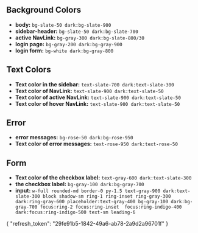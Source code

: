 ## Background Colors

- **body:** `bg-slate-50 dark:bg-slate-900`
- **sidebar-header:** `bg-slate-50 dark:bg-slate-700`
- **active NavLink:** `bg-gray-300 dark:bg-slate-800/30`
- **login page:** `bg-gray-200 dark:bg-gray-900`
- **login form:** `bg-white dark:bg-gray-800`

## Text Colors

- **Text color in the sidebar:** `text-slate-700 dark:text-slate-300`
- **Text color of NavLink:** `text-slate-900 dark:text-slate-50`
- **Text color of active NavLink:** `text-slate-900 dark:text-slate-50`
- **Text color of hover NavLink:** `text-slate-900 dark:text-slate-50`

## Error

- **error messages:** `bg-rose-50 dark:bg-rose-950`
- **Text color of error messages:** `text-rose-950 dark:text-rose-50`

## Form

- **Text color of the checkbox label:** `text-gray-600 dark:text-slate-300`
- **the checkbox label:** `bg-gray-100 dark:bg-gray-700`
- **input:** `w-full rounded-md border-0 py-1.5 text-gray-900 dark:text-slate-300 block shadow-sm ring-1 ring-inset ring-gray-300 dark:ring-gray-600 placeholder:text-gray-400 bg-gray-100 dark:bg-gray-700 focus:ring-2 focus:ring-inset  focus:ring-indigo-400 dark:focus:ring-indigo-500 text-sm leading-6`

{
  "refresh_token": "29fe91b5-1842-49a6-ab78-2a9d2a96701f"
}